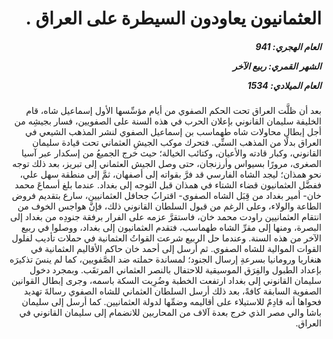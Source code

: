 <h1 dir="rtl">العثمانيون يعاودون السيطرة على العراق .</h1>

<h5 dir="rtl">العام الهجري:  941

الشهر القمري: ربيع الآخر

العام الميلادي: 1534</h5>

<p dir="rtl">بعد أن ظلَّت العراق تحت الحكم الصفوي من أيام مؤسِّسها الأول إسماعيل شاه، قام الخليفة سليمان القانوني بإعلان الحرب في هذه السنة على الصفويين، فسار بجيشِه من أجل إبطال محاولات شاه طهماسب بن إسماعيل الصفوي لنشر المذهب الشيعي في العراق بدلًا من المذهب السنِّي. فتحرك موكب الجيشِ العثماني تحت قيادة سليمان القانوني، وكبار قادته والأعيان، وكتائب الخيالة؛ حيث خرج الجميعُ من إسكدار عبر آسيا الصغرى، مرورًا بسيواس وأرزنجان، حتى وصل الجيش العثماني إلى تبريز، بعد ذلك توجه نحو همذان؛ ليجد الشاه الفارسي قد فرَّ بقواته إلى أصفهان، ثمَّ إلى منطقة سهل علي، ففضَّل العثمانيون قضاء الشتاء في همذان قبل التوجه إلى بغداد. عندما بلغ أسماعَ محمد خان- أمير بغداد من قِبَل الشاه الصفوي- اقترابُ جحافل العثمانيين، سارع بتقديم فروض الطاعة والولاء، وعلى الرغم من قبول السلطان القانوني ذلك، فإنَّ هواجس الخوف من انتقام العثمانيين راودت محمد خان، فاستقرَّ عزمه على الفرار برفقة جنودِه من بغداد إلى البصرة، ومنها إلى مقرِّ الشاه طهماسب، فتقدم العثمانيون إلى بغداد، ووصلوا في ربيع الآخر من هذه السنة. وعندما حل الربيع شرعت القواتُ العثمانية في حملات تأديب لفلول القوات الموالية للشاه الصفوي. ثم أرسل إلى أحمد خان حاكم الأقاليم العثمانية في هنغاريا ورومانيا بسرعةِ إرسال الجنود؛ لمساندة حملته ضد الصَّفويين، كما لم ينسَ تذكيرَه بإعداد الطبول والفِرَق الموسيقية للاحتفال بالنصر العثماني المرتقَب. وبمجرد دخول سليمان القانوني إلى بغداد ارتفعت الخطبة وضُرِبت السكة باسمه، وجرى إبطال القوانين الصفوية السابقة كافةً، بعد ذلك أرسل السلطان العثماني للشاه الصفوي رسالةَ تهديد فحواها أنه قادِمٌ للاستيلاء على أقاليمه وضمِّها لدولة العثمانيين. كما أرسل إلى سليمان باشا والي مصر الذي خرج بعدة آلاف من المحاربين للانضمام إلى سليمان القانوني في العراق.</p></br>
